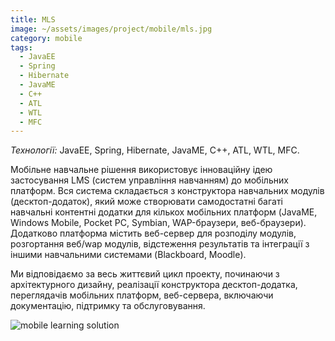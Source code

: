 ```yaml
---
title: MLS
image: ~/assets/images/project/mobile/mls.jpg
category: mobile
tags:
  - JavaEE
  - Spring
  - Hibernate
  - JavaME
  - C++
  - ATL
  - WTL
  - MFC
---
```


*Технології:* JavaEE, Spring, Hibernate, JavaME, C++, ATL, WTL, MFC.

Мобільне навчальне рішення використовує інноваційну ідею застосування LMS (систем управління навчанням) до мобільних платформ. Вся система складається з конструктора навчальних модулів (десктоп-додаток), який може створювати самодостатні багаті навчальні контентні додатки для кількох мобільних платформ (JavaME, Windows Mobile, Pocket PC, Symbian, WAP-браузери, веб-браузери). Додатково платформа містить веб-сервер для розподілу модулів, розгортання веб/wap модулів, відстеження результатів та інтеграції з іншими навчальними системами (Blackboard, Moodle).

Ми відповідаємо за весь життєвий цикл проекту, починаючи з архітектурного дизайну, реалізації конструктора десктоп-додатка, переглядачів мобільних платформ, веб-сервера, включаючи документацію, підтримку та обслуговування.

![mobile learning solution](~/assets/images/project/mobile/bb.jpg)
